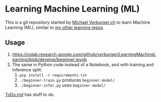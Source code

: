 # Learning Machine Learning (ML)

This is a git repository started by [Michael Vorburger.ch](http://www.vorburger.ch) to learn Machine Learning (ML), similar to [my other learning repos](https://github.com/vorburger?tab=repositories&q=Learning&type=&language=&sort=).

## Usage

1. https://colab.research.google.com/github/vorburger/LearningMachineLearning/blob/develop/beginner.ipynb
1. The same in Python code instead of a Notebook, and with training and inference split:
   1. `pip install -r requirements.txt`
   1. `./beginner-train.py` produces `beginner.model/`
   1. `./beginner-infer.py` uses `beginner.model/`

[ToDo.md](ToDo.md) has stuff to do.
